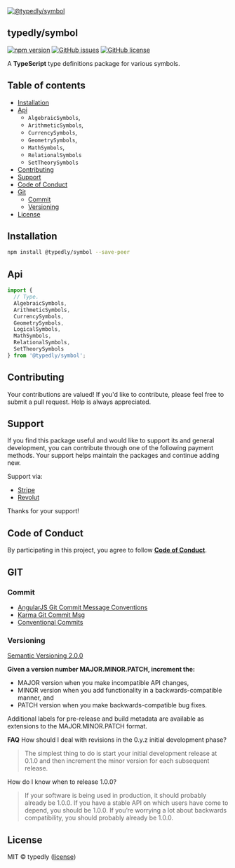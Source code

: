 
<a href="https://www.typescriptlang.org/">
  <img
    src="https://avatars.githubusercontent.com/u/189665258?s=150&u=712e292bae048947d1f7d2020d7d38875c40e63a&v=4"
    title="@typedly/symbol"
  />
</a>

## typedly/symbol

<!-- npm badge -->
[![npm version][typedly-npm-badge-svg]][typedly-npm-badge]
[![GitHub issues][typedly-badge-issues]][typedly-issues]
[![GitHub license][typedly-badge-license]][typedly-license]

A **TypeScript** type definitions package for various symbols.

## Table of contents

- [Installation](#installation)
- [Api](#api)
  - `AlgebraicSymbols`,
  - `ArithmeticSymbols`,
  - `CurrencySymbols`,
  - `GeometrySymbols`,
  - `MathSymbols`,
  - `RelationalSymbols`
  - `SetTheorySymbols`
- [Contributing](#contributing)
- [Support](#support)
- [Code of Conduct](#code-of-conduct)
- [Git](#git)
  - [Commit](#commit)
  - [Versioning](#versioning)
- [License](#license)

## Installation

```bash
npm install @typedly/symbol --save-peer
```

## Api

```typescript
import {
  // Type.
  AlgebraicSymbols,
  ArithmeticSymbols,
  CurrencySymbols,
  GeometrySymbols,
  LogicalSymbols,
  MathSymbols,
  RelationalSymbols,
  SetTheorySymbols
} from '@typedly/symbol';
```

## Contributing

Your contributions are valued! If you'd like to contribute, please feel free to submit a pull request. Help is always appreciated.

## Support

If you find this package useful and would like to support its and general development, you can contribute through one of the following payment methods. Your support helps maintain the packages and continue adding new.

Support via:

- [Stripe](https://donate.stripe.com/dR614hfDZcJE3wAcMM)
- [Revolut](https://checkout.revolut.com/pay/048b10a3-0e10-42c8-a917-e3e9cb4c8e29)

Thanks for your support!

## Code of Conduct

By participating in this project, you agree to follow **[Code of Conduct](https://www.contributor-covenant.org/version/2/1/code_of_conduct/)**.

## GIT

### Commit

- [AngularJS Git Commit Message Conventions][git-commit-angular]
- [Karma Git Commit Msg][git-commit-karma]
- [Conventional Commits][git-commit-conventional]

### Versioning

[Semantic Versioning 2.0.0][git-semver]

**Given a version number MAJOR.MINOR.PATCH, increment the:**

- MAJOR version when you make incompatible API changes,
- MINOR version when you add functionality in a backwards-compatible manner, and
- PATCH version when you make backwards-compatible bug fixes.

Additional labels for pre-release and build metadata are available as extensions to the MAJOR.MINOR.PATCH format.

**FAQ**
How should I deal with revisions in the 0.y.z initial development phase?

> The simplest thing to do is start your initial development release at 0.1.0 and then increment the minor version for each subsequent release.

How do I know when to release 1.0.0?

> If your software is being used in production, it should probably already be 1.0.0. If you have a stable API on which users have come to depend, you should be 1.0.0. If you’re worrying a lot about backwards compatibility, you should probably already be 1.0.0.

## License

MIT © typedly ([license][typedly-license])

<!-- This package: typedly  -->
  <!-- GitHub: badges -->
  [typedly-badge-issues]: https://img.shields.io/github/issues/typedly/symbol
  [typedly-badge-forks]: https://img.shields.io/github/forks/typedly/symbol
  [typedly-badge-stars]: https://img.shields.io/github/stars/typedly/symbol
  [typedly-badge-license]: https://img.shields.io/github/license/typedly/symbol
  <!-- GitHub: badges links -->
  [typedly-issues]: https://github.com/typedly/symbol/issues
  [typedly-forks]: https://github.com/typedly/symbol/network
  [typedly-license]: https://github.com/typedly/symbol/blob/master/LICENSE
  [typedly-stars]: https://github.com/typedly/symbol/stargazers
<!-- This package -->

<!-- Package: typedly -->
  <!-- npm -->
  [typedly-npm-badge-svg]: https://badge.fury.io/js/@typedly%2Fsymbol.svg
  [typedly-npm-badge]: https://badge.fury.io/js/@typedly%2Fsymbol

<!-- GIT -->
[git-semver]: http://semver.org/

<!-- GIT: commit -->
[git-commit-angular]: https://gist.github.com/stephenparish/9941e89d80e2bc58a153
[git-commit-karma]: http://karma-runner.github.io/0.10/dev/git-commit-msg.html
[git-commit-conventional]: https://www.conventionalcommits.org/en/v1.0.0/
